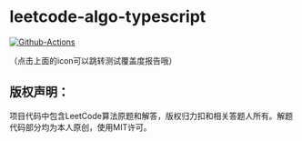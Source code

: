 # leetcode-algo-typescript

[![Github-Actions](https://github.com/Saodd/leetcode-algo-typescript/workflows/Jest/badge.svg?branch=master)](https://saodd.github.io/leetcode-algo-typescript/index.html)

（点击上面的icon可以跳转测试覆盖度报告哦）

## 版权声明：

项目代码中包含LeetCode算法原题和解答，版权归力扣和相关答题人所有。解题代码部分均为本人原创，使用MIT许可。
